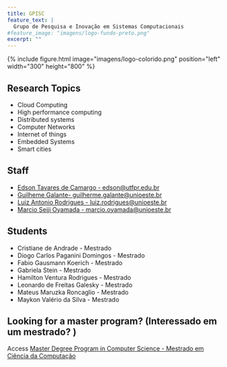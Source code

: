 ```yaml
---
title: GPISC
feature_text: |
  Grupo de Pesquisa e Inovação em Sistemas Computacionais
#feature_image: "imagens/logo-fundo-preto.png"
excerpt: ""
---
```


{% include figure.html image="imagens/logo-colorido.png"  position="left" width="300" height="800" %}

## Research Topics
  * Cloud Computing
  * High performance computing
  * Distributed systems
  * Computer Networks
  * Internet of things
  * Embedded Systems
  * Smart cities


## Staff
* [Edson Tavares de Camargo - edson@utfpr.edu.br](https://buscatextual.cnpq.br/buscatextual/visualizacv.do?id=K4771745J1 "Edson Tavares de Camargo")
* [Guilheme Galante- guilherme.galante@unioeste.br](https://lattes.cnpq.br/1467826050353891 "Guilherme Galante")
* [Luiz Antonio Rodrigues - luiz.rodrigues@unioeste.br](https://lattes.cnpq.br/8948695382902331 "Luiz Antonio Rodrigues")
* [Marcio Seiji Oyamada - marcio.oyamada@unioeste.br](https://lattes.cnpq.br/6642959615863178 "Marcio Seiji Oyamada")


## Students
* Cristiane de Andrade - Mestrado
* Diogo Carlos Paganini Domingos - Mestrado
* Fabio Gausmann Koerich - Mestrado
* Gabriela Stein - Mestrado
* Hamilton Ventura Rodrigues - Mestrado
* Leonardo de Freitas Galesky - Mestrado
* Mateus Maruzka Roncaglio - Mestrado
* Maykon Valério da Silva - Mestrado

 
## Looking for a master program? (Interessado em um mestrado? )
Access [Master Degree Program in Computer Science - Mestrado em Ciência da Computação](https://www.inf.unioeste.br/pos "PPGComp")